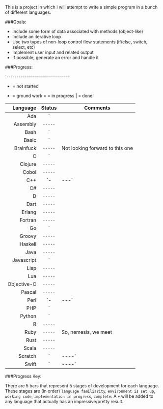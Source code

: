 This is a project in which I will attempt to write a simple program in a bunch of different languages. 

###Goals: 

* Include some form of data associated with methods (object-like)
* Include an iterative loop
* Use two types of non-loop control flow statements (if/else, switch, select, etc)
* Implement user input and related output
* If possible, generate an error and handle it

###Progress:

`--------------------------------
- = not started
+ = ground work
= = in progress
| = done`

Language|Status|Comments
---:|:---:|---
Ada|`||---`|
Assembly|`-----`|
Bash|`||||-`|Attempt at "objects" is pretty sad
Basic|`||---`|http://stevehanov.ca/blog/index.php?id=92
Brainfuck|`-----`|Not looking forward to this one
C|`||---`|
Clojure|`-----`|
Cobol|`-----`|
C++|`-|---`|
C#|`-----`|
D|`-----`|
Dart|`-----`|
Erlang|`-----`|
Fortran|`-----`|
Go|`|||--`|
Groovy|`-----`|
Haskell|`-----`|
Java|`-----`|
Javascript|`|||||`|Uses a web browser (including html/css)
Lisp|`-----`|
Lua|`-----`|
Objective-C|`-----`|
Pascal|`-----`|
Perl|`-|---`|
PHP|`||---`|
Python|`|||||`|Not the most pythonic, but it works
R|`-----`|
Ruby|`-----`|So, nemesis, we meet
Rust|`-----`|
Scala|`-----`|
Scratch|`|----`|But how?
Swift|`|----`|

###Progress Key:

There are 5 bars that represent 5 stages of development for each language. These stages are (in order) `language familiarity`, `environment is set up`, `working code`, `implementation in progress`, `complete`. A `+` will be added to any language that actually has an impressive/pretty result.
